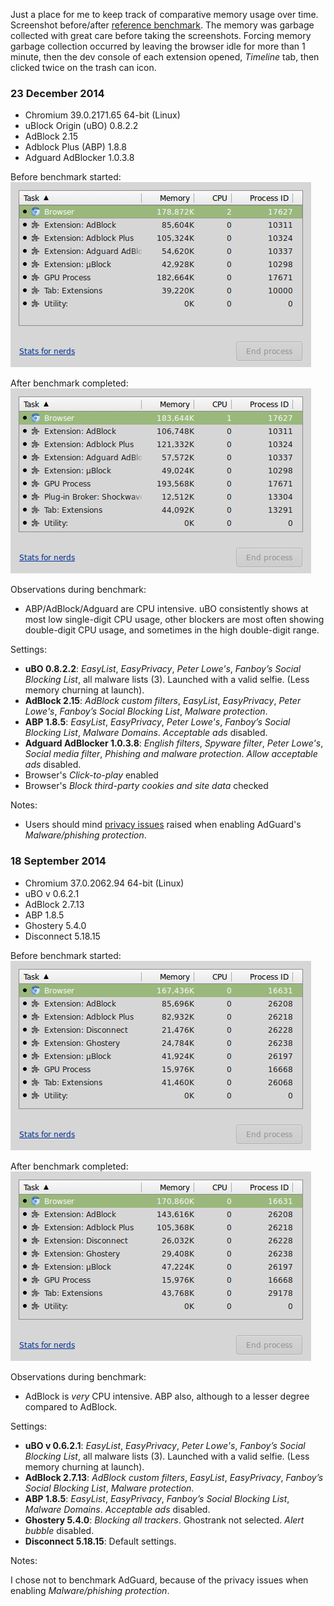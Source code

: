 Just a place for me to keep track of comparative memory usage over time. Screenshot before/after [reference benchmark](./Reference-benchmark). The memory was garbage collected with great care before taking the screenshots. Forcing memory garbage collection occurred by leaving the browser idle for more than 1 minute, then the dev console of each extension opened, _Timeline_ tab, then clicked twice on the trash can icon.

### 23 December 2014

- Chromium 39.0.2171.65 64-bit (Linux)
- uBlock Origin (uBO) 0.8.2.2
- AdBlock 2.15
- Adblock Plus (ABP) 1.8.8
- Adguard AdBlocker 1.0.3.8

Before benchmark started:<br>
![before](https://raw.githubusercontent.com/gorhill/uBlock/master/doc/benchmarks/mem-usage-20141223-before.png)

After benchmark completed:<br>
![after](https://raw.githubusercontent.com/gorhill/uBlock/master/doc/benchmarks/mem-usage-20141223-after.png)

Observations during benchmark:
- ABP/AdBlock/Adguard are CPU intensive. uBO consistently shows at most low single-digit CPU usage, other blockers are most often showing double-digit CPU usage, and sometimes in the high double-digit range.

Settings:
- **uBO 0.8.2.2**: _EasyList_, _EasyPrivacy_, _Peter Lowe's_, _Fanboy’s Social Blocking List‎_, all malware lists (3). Launched with a valid selfie. (Less memory churning at launch).
- **AdBlock 2.15**: _AdBlock custom filters_, _EasyList_, _EasyPrivacy_, _Peter Lowe's_, _Fanboy’s Social Blocking List‎_, _Malware protection_.
- **ABP 1.8.5**: _EasyList_, _EasyPrivacy_, _Peter Lowe's_, _Fanboy’s Social Blocking List‎_, _Malware Domains_. _Acceptable ads_ disabled.
- **Adguard AdBlocker 1.0.3.8**: _English filters_, _Spyware filter_, _Peter Lowe's_, _Social media filter‎_, _Phishing and malware protection_. _Allow acceptable ads_ disabled.
- Browser's _Click-to-play_ enabled
- Browser's _Block third-party cookies and site data_ checked

Notes:

- Users should mind [privacy issues](https://kb.adguard.com/en/general/how-malware-protection-works#extensions) raised when enabling AdGuard's _Malware/phishing protection_.

### 18 September 2014

- Chromium 37.0.2062.94 64-bit (Linux)
- uBO v 0.6.2.1
- AdBlock 2.7.13
- ABP 1.8.5
- Ghostery 5.4.0
- Disconnect 5.18.15

Before benchmark started:<br>
![before](https://raw.githubusercontent.com/gorhill/uBlock/master/doc/benchmarks/mem-usage-20140918-before.png)

After benchmark completed:<br>
![after](https://raw.githubusercontent.com/gorhill/uBlock/master/doc/benchmarks/mem-usage-20140918-after.png)

Observations during benchmark:
- AdBlock is *very* CPU intensive. ABP also, although to a lesser degree compared to AdBlock.

Settings:
- **uBO v 0.6.2.1**: _EasyList_, _EasyPrivacy_, _Peter Lowe's_, _Fanboy’s Social Blocking List‎_, all malware lists (3). Launched with a valid selfie. (Less memory churning at launch).
- **AdBlock 2.7.13**: _AdBlock custom filters_, _EasyList_, _EasyPrivacy_, _Fanboy’s Social Blocking List‎_, _Malware protection_.
- **ABP 1.8.5**: _EasyList_, _EasyPrivacy_, _Fanboy’s Social Blocking List‎_, _Malware Domains_. _Acceptable ads_ disabled.
- **Ghostery 5.4.0**: _Blocking all trackers_. Ghostrank not selected. _Alert bubble_ disabled.
- **Disconnect 5.18.15**: Default settings.

Notes:

I chose not to benchmark AdGuard, because of the privacy issues when enabling _Malware/phishing protection_.
